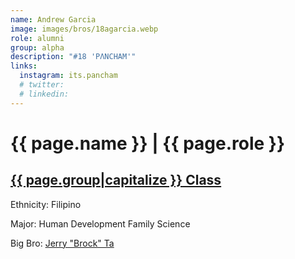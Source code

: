 ```yaml
---
name: Andrew Garcia
image: images/bros/18agarcia.webp
role: alumni
group: alpha
description: "#18 'PΛNCHAM'"
links:
  instagram: its.pancham
  # twitter: 
  # linkedin: 
---
```


# {{ page.name }} | {{ page.role }} 
    
## [{{ page.group|capitalize }} Class](/ah/{{page.group}}s)

Ethnicity: Filipino

Major: Human Development Family Science

Big Bro: [Jerry "Brock" Ta](10jta)

